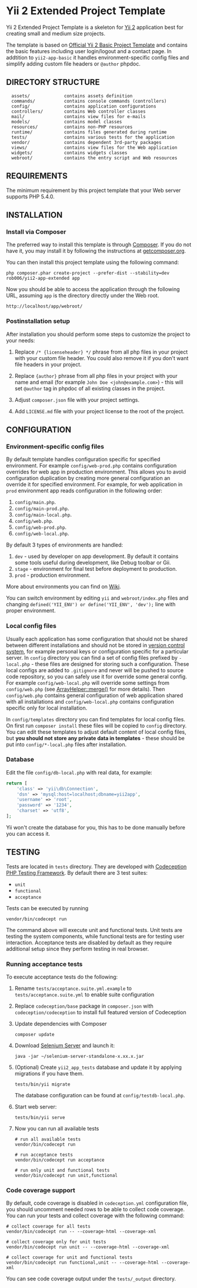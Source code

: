 Yii 2 Extended Project Template
===============================

Yii 2 Extended Project Template is a skeleton for [Yii 2](http://www.yiiframework.com/) application
best for creating small and medium size projects.

The template is based on [Official Yii 2 Basic Project Template](https://github.com/yiisoft/yii2-app-basic)
and contains the basic features including user login/logout and a contact page.
In addtition to `yii2-app-basic` it handles environment-specific config files and simplify adding
custom file headers or `@author` phpdoc.

DIRECTORY STRUCTURE
-------------------

      assets/             contains assets definition
      commands/           contains console commands (controllers)
      config/             contains application configurations
      controllers/        contains Web controller classes
      mail/               contains view files for e-mails
      models/             contains model classes
      resources/          contains non-PHP resources
      runtime/            contains files generated during runtime
      tests/              contains various tests for the application
      vendor/             contains dependent 3rd-party packages
      views/              contains view files for the Web application
      widgets/            contains widgets classes
      webroot/            contains the entry script and Web resources



REQUIREMENTS
------------

The minimum requirement by this project template that your Web server supports PHP 5.4.0.


INSTALLATION
------------

### Install via Composer

The preferred way to install this template is through [Composer](http://getcomposer.org/).
If you do not have it, you may install it by following the instructions
at [getcomposer.org](http://getcomposer.org/doc/00-intro.md#installation-nix).

You can then install this project template using the following command:

```shell
php composer.phar create-project --prefer-dist --stability=dev rob006/yii2-app-extended app
```

Now you should be able to access the application through the following URL, assuming `app` is the directory
directly under the Web root.

~~~
http://localhost/app/webroot/
~~~

### Postinstallation setup

After installation you should perform some steps to customize the project to your needs:

1. Replace `/* {licenseheader} */` phrase from all php files in your project with your custom file
   header. You could also remove it if you don't want file headers in your project.

2. Replace `{author}` phrase from all php files in your project with your name and email (for example
   `John Doe <john@example.com>`) - this will set `@author` tag in phpdoc of all existing classes in
   the project.

3. Adjust `composer.json` file with your project settings.

4. Add `LICENSE.md` file with your project license to the root of the project.


CONFIGURATION
-------------

### Environment-specific config files

By default template handles configuration specific for specified environment. For example `config/web-prod.php`
contains configuration overrides for web app in production environment. This allows you to avoid
configuration duplication by creating more general configuration an override it for specified environment.
For example, for web application in `prod` environment app reads configuration in the following order:

1. `config/main.php`.
2. `config/main-prod.php`.
3. `config/main-local.php`.
4. `config/web.php`.
5. `config/web-prod.php`.
6. `config/web-local.php`.


By default 3 types of environments are handled:

1. `dev` - used by developer on app development. By default it contains some tools useful during
   development, like Debug toolbar or Gii.
2. `stage` - environment for final test before deployment to production.
3. `prod` - production environment.

More about environments you can find on [Wiki](https://en.wikipedia.org/wiki/Deployment_environment).

You can switch environment by editing `yii` and `webroot/index.php` files and changing
`defined('YII_ENV') or define('YII_ENV', 'dev');` line with proper environment.


### Local config files

Usually each application has some configuration that should not be shared between different installations
and should not be stored in [version control system](https://en.wikipedia.org/wiki/Version_control), for
example personal keys or configuration specific for a particular server. In `config` directory you can find
a set of config files prefixed by `-local.php` - these files are designed for storing such a configuration.
These local configs are added to `.gitignore` and never will be pushed to source code repository, so you can safely
use it for override some general config. For example `config/web-local.php` will override some settings
from `config/web.php` (see [ArrayHelper::merge()](http://www.yiiframework.com/doc-2.0/guide-helper-array.html#merging-arrays)
for more details). Then `config/web.php` contains general configuration of web application shared with
all installations and `config/web-local.php` contains configuration specific only for local installation.

In `config/templates` directory you can find templates for local config files. On first run `composer install`
these files will be copied to `config` directory. You can edit these templates to adjust default content of
local config files, but **you should not store any private data in templates** - these should be put into
`config/*-local.php` files after installation.


### Database

Edit the file `config/db-local.php` with real data, for example:

```php
return [
    'class' => 'yii\db\Connection',
    'dsn' => 'mysql:host=localhost;dbname=yii2app',
    'username' => 'root',
    'password' => '1234',
    'charset' => 'utf8',
];
```

Yii won't create the database for you, this has to be done manually before you can access it.



TESTING
-------

Tests are located in `tests` directory. They are developed with [Codeception PHP Testing Framework](http://codeception.com/).
By default there are 3 test suites:

- `unit`
- `functional`
- `acceptance`

Tests can be executed by running

```shell
vendor/bin/codecept run
```

The command above will execute unit and functional tests. Unit tests are testing the system components, while functional
tests are for testing user interaction. Acceptance tests are disabled by default as they require additional setup since
they perform testing in real browser.


### Running  acceptance tests

To execute acceptance tests do the following:

1. Rename `tests/acceptance.suite.yml.example` to `tests/acceptance.suite.yml` to enable suite configuration

2. Replace `codeception/base` package in `composer.json` with `codeception/codeception` to install full featured
   version of Codeception

3. Update dependencies with Composer

    ```shell
    composer update
    ```

4. Download [Selenium Server](http://www.seleniumhq.org/download/) and launch it:

    ```shell
    java -jar ~/selenium-server-standalone-x.xx.x.jar
    ```

5. (Optional) Create `yii2_app_tests` database and update it by applying migrations if you have them.

   ```shell
   tests/bin/yii migrate
   ```

   The database configuration can be found at `config/testdb-local.php`.


6. Start web server:

    ```shell
    tests/bin/yii serve
    ```

7. Now you can run all available tests

   ```shell
   # run all available tests
   vendor/bin/codecept run

   # run acceptance tests
   vendor/bin/codecept run acceptance

   # run only unit and functional tests
   vendor/bin/codecept run unit,functional
   ```

### Code coverage support

By default, code coverage is disabled in `codeception.yml` configuration file, you should uncomment needed rows to be able
to collect code coverage. You can run your tests and collect coverage with the following command:

```shell
# collect coverage for all tests
vendor/bin/codecept run -- --coverage-html --coverage-xml

# collect coverage only for unit tests
vendor/bin/codecept run unit -- --coverage-html --coverage-xml

# collect coverage for unit and functional tests
vendor/bin/codecept run functional,unit -- --coverage-html --coverage-xml
```

You can see code coverage output under the `tests/_output` directory.
